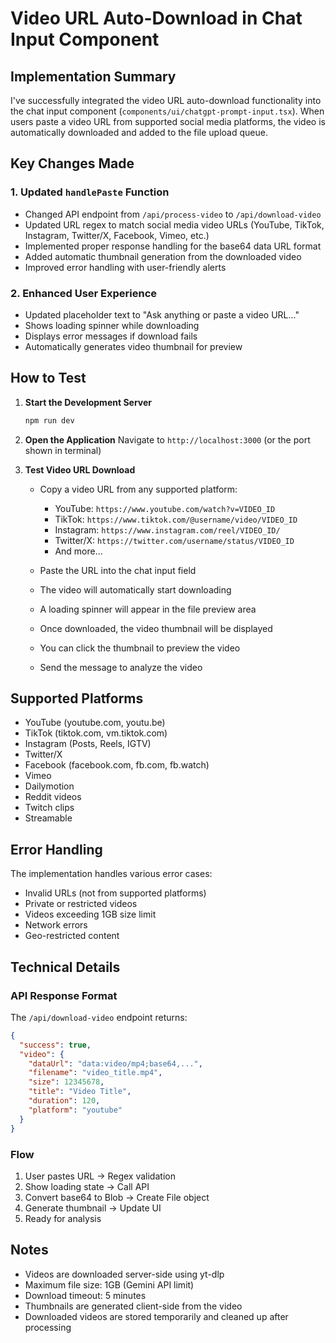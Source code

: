 # Video URL Auto-Download in Chat Input Component

## Implementation Summary

I've successfully integrated the video URL auto-download functionality into the chat input component (`components/ui/chatgpt-prompt-input.tsx`). When users paste a video URL from supported social media platforms, the video is automatically downloaded and added to the file upload queue.

## Key Changes Made

### 1. Updated `handlePaste` Function
- Changed API endpoint from `/api/process-video` to `/api/download-video`
- Updated URL regex to match social media video URLs (YouTube, TikTok, Instagram, Twitter/X, Facebook, Vimeo, etc.)
- Implemented proper response handling for the base64 data URL format
- Added automatic thumbnail generation from the downloaded video
- Improved error handling with user-friendly alerts

### 2. Enhanced User Experience
- Updated placeholder text to "Ask anything or paste a video URL..."
- Shows loading spinner while downloading
- Displays error messages if download fails
- Automatically generates video thumbnail for preview

## How to Test

1. **Start the Development Server**
   ```bash
   npm run dev
   ```

2. **Open the Application**
   Navigate to `http://localhost:3000` (or the port shown in terminal)

3. **Test Video URL Download**
   - Copy a video URL from any supported platform:
     - YouTube: `https://www.youtube.com/watch?v=VIDEO_ID`
     - TikTok: `https://www.tiktok.com/@username/video/VIDEO_ID`
     - Instagram: `https://www.instagram.com/reel/VIDEO_ID/`
     - Twitter/X: `https://twitter.com/username/status/VIDEO_ID`
     - And more...
   
   - Paste the URL into the chat input field
   - The video will automatically start downloading
   - A loading spinner will appear in the file preview area
   - Once downloaded, the video thumbnail will be displayed
   - You can click the thumbnail to preview the video
   - Send the message to analyze the video

## Supported Platforms
- YouTube (youtube.com, youtu.be)
- TikTok (tiktok.com, vm.tiktok.com)
- Instagram (Posts, Reels, IGTV)
- Twitter/X
- Facebook (facebook.com, fb.com, fb.watch)
- Vimeo
- Dailymotion
- Reddit videos
- Twitch clips
- Streamable

## Error Handling
The implementation handles various error cases:
- Invalid URLs (not from supported platforms)
- Private or restricted videos
- Videos exceeding 1GB size limit
- Network errors
- Geo-restricted content

## Technical Details

### API Response Format
The `/api/download-video` endpoint returns:
```json
{
  "success": true,
  "video": {
    "dataUrl": "data:video/mp4;base64,...",
    "filename": "video_title.mp4",
    "size": 12345678,
    "title": "Video Title",
    "duration": 120,
    "platform": "youtube"
  }
}
```

### Flow
1. User pastes URL → Regex validation
2. Show loading state → Call API
3. Convert base64 to Blob → Create File object
4. Generate thumbnail → Update UI
5. Ready for analysis

## Notes
- Videos are downloaded server-side using yt-dlp
- Maximum file size: 1GB (Gemini API limit)
- Download timeout: 5 minutes
- Thumbnails are generated client-side from the video
- Downloaded videos are stored temporarily and cleaned up after processing